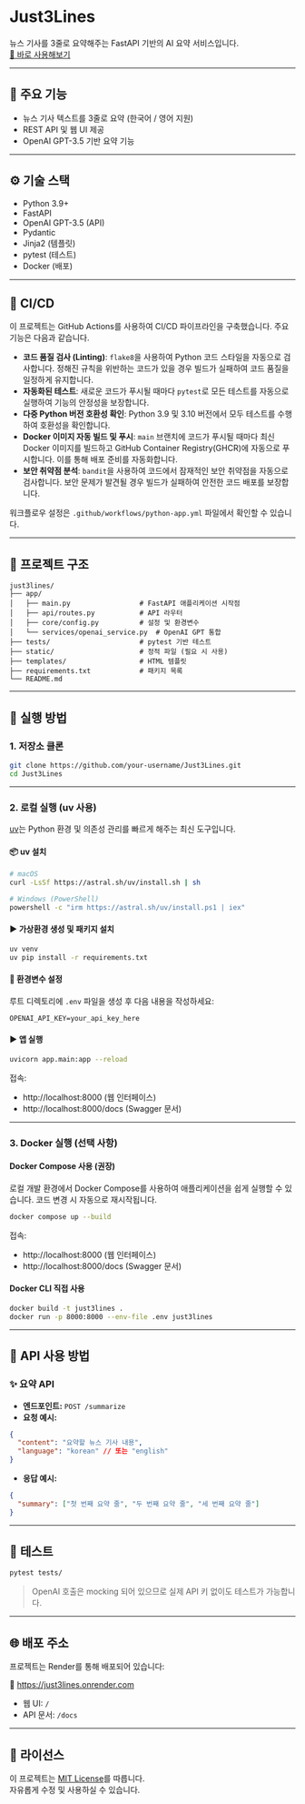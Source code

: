# Just3Lines

뉴스 기사를 3줄로 요약해주는 FastAPI 기반의 AI 요약 서비스입니다.  
[🔗 바로 사용해보기](https://just3lines.onrender.com)

---

## 🧠 주요 기능

- 뉴스 기사 텍스트를 3줄로 요약 (한국어 / 영어 지원)
- REST API 및 웹 UI 제공
- OpenAI GPT-3.5 기반 요약 기능

---

## ⚙️ 기술 스택

- Python 3.9+
- FastAPI
- OpenAI GPT-3.5 (API)
- Pydantic
- Jinja2 (템플릿)
- pytest (테스트)
- Docker (배포)

---

## 🔄 CI/CD

이 프로젝트는 GitHub Actions를 사용하여 CI/CD 파이프라인을 구축했습니다. 주요 기능은 다음과 같습니다.

- **코드 품질 검사 (Linting)**: `flake8`을 사용하여 Python 코드 스타일을 자동으로 검사합니다. 정해진 규칙을 위반하는 코드가 있을 경우 빌드가 실패하여 코드 품질을 일정하게 유지합니다.
- **자동화된 테스트**: 새로운 코드가 푸시될 때마다 `pytest`로 모든 테스트를 자동으로 실행하여 기능의 안정성을 보장합니다.
- **다중 Python 버전 호환성 확인**: Python 3.9 및 3.10 버전에서 모두 테스트를 수행하여 호환성을 확인합니다.
- **Docker 이미지 자동 빌드 및 푸시**: `main` 브랜치에 코드가 푸시될 때마다 최신 Docker 이미지를 빌드하고 GitHub Container Registry(GHCR)에 자동으로 푸시합니다. 이를 통해 배포 준비를 자동화합니다.
- **보안 취약점 분석**: `bandit`을 사용하여 코드에서 잠재적인 보안 취약점을 자동으로 검사합니다. 보안 문제가 발견될 경우 빌드가 실패하여 안전한 코드 배포를 보장합니다.

워크플로우 설정은 `.github/workflows/python-app.yml` 파일에서 확인할 수 있습니다.

---

## 📁 프로젝트 구조

```
just3lines/
├── app/
│   ├── main.py                 # FastAPI 애플리케이션 시작점
│   ├── api/routes.py           # API 라우터
│   ├── core/config.py          # 설정 및 환경변수
│   └── services/openai_service.py  # OpenAI GPT 통합
├── tests/                      # pytest 기반 테스트
├── static/                     # 정적 파일 (필요 시 사용)
├── templates/                  # HTML 템플릿
├── requirements.txt            # 패키지 목록
└── README.md
```

---

## 🚀 실행 방법

### 1. 저장소 클론

```bash
git clone https://github.com/your-username/Just3Lines.git
cd Just3Lines
```

---

### 2. 로컬 실행 (uv 사용)

[uv](https://github.com/astral-sh/uv)는 Python 환경 및 의존성 관리를 빠르게 해주는 최신 도구입니다.

#### 📦 uv 설치

```bash
# macOS
curl -LsSf https://astral.sh/uv/install.sh | sh

# Windows (PowerShell)
powershell -c "irm https://astral.sh/uv/install.ps1 | iex"
```

#### ▶ 가상환경 생성 및 패키지 설치

```bash
uv venv
uv pip install -r requirements.txt
```

#### 🔐 환경변수 설정

루트 디렉토리에 `.env` 파일을 생성 후 다음 내용을 작성하세요:

```
OPENAI_API_KEY=your_api_key_here
```

#### ▶ 앱 실행

```bash
uvicorn app.main:app --reload
```

접속:

- http://localhost:8000 (웹 인터페이스)
- http://localhost:8000/docs (Swagger 문서)

---

### 3. Docker 실행 (선택 사항)

#### Docker Compose 사용 (권장)

로컬 개발 환경에서 Docker Compose를 사용하여 애플리케이션을 쉽게 실행할 수 있습니다. 코드 변경 시 자동으로 재시작됩니다.

```bash
docker compose up --build
```

접속:

- http://localhost:8000 (웹 인터페이스)
- http://localhost:8000/docs (Swagger 문서)

#### Docker CLI 직접 사용

```bash
docker build -t just3lines .
docker run -p 8000:8000 --env-file .env just3lines
```

---

## 📡 API 사용 방법

### ✨ 요약 API

- **엔드포인트:** `POST /summarize`
- **요청 예시:**

```json
{
  "content": "요약할 뉴스 기사 내용",
  "language": "korean" // 또는 "english"
}
```

- **응답 예시:**

```json
{
  "summary": ["첫 번째 요약 줄", "두 번째 요약 줄", "세 번째 요약 줄"]
}
```

---

## 🧪 테스트

```bash
pytest tests/
```

> OpenAI 호출은 mocking 되어 있으므로 실제 API 키 없이도 테스트가 가능합니다.

---

## 🌐 배포 주소

프로젝트는 Render를 통해 배포되어 있습니다:

🔗 https://just3lines.onrender.com

- 웹 UI: `/`
- API 문서: `/docs`

---

## 🪪 라이선스

이 프로젝트는 [MIT License](LICENSE)를 따릅니다.  
자유롭게 수정 및 사용하실 수 있습니다.
